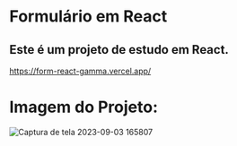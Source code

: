 # Formulário em React

## Este é um projeto de estudo em React.

https://form-react-gamma.vercel.app/

# Imagem do Projeto:

![Captura de tela 2023-09-03 165807](https://github.com/AlanFabricioBarbosa/formReact/assets/98029329/41c48412-7c8c-4d29-9463-40865f5b196b)




